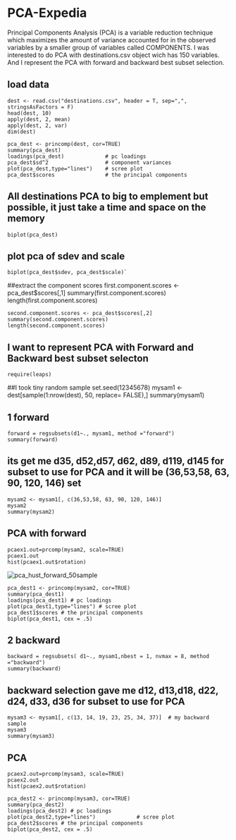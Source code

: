 # PCA-Expedia
Principal Components Analysis (PCA) is a variable reduction technique which  maximizes the amount of variance accounted for in the observed variables by a smaller group of variables called COMPONENTS. I was interested to do PCA with destinations.csv object wich has 150 variables. And I represent the PCA with forward and backward best subset selection.
## load data
    dest <- read.csv("destinations.csv", header = T, sep=",", stringsAsFactors = F)
    head(dest, 10)
    apply(dest, 2, mean)
    apply(dest, 2, var)
    dim(dest)

    pca_dest <- princomp(dest, cor=TRUE)
    summary(pca_dest)
    loadings(pca_dest)             # pc loadings 
    pca_dest$sd^2                  # component variances
    plot(pca_dest,type="lines")    # scree plot 
    pca_dest$scores                # the principal components

##  All destinations PCA to big to emplement but possible, it just take a time and space on the memory
    biplot(pca_dest)  
##  plot pca of sdev and scale     
    biplot(pca_dest$sdev, pca_dest$scale)`

##extract the component scores
    first.component.scores <- pca_dest$scores[,1]
    summary(first.component.scores)
    length(first.component.scores)

    second.component.scores <- pca_dest$scores[,2]
    summary(second.component.scores)
    length(second.component.scores)


## I want to represent PCA with Forward and Backward  best subset selecton
    require(leaps)

##I took tiny random sample
    set.seed(12345678)
    mysam1  <- dest[sample(1:nrow(dest), 50, replace= FALSE),]
    summary(mysam1)

## 1 forward
    forward = regsubsets(d1~., mysam1, method ="forward")
    summary(forward)

## its get me d35, d52,d57, d62, d89, d119, d145 for subset to use for PCA and it will be (36,53,58, 63, 90, 120, 146) set
    mysam2 <- mysam1[, c(36,53,58, 63, 90, 120, 146)]
    mysam2
    summary(mysam2)
## PCA with forward
    pcaex1.out=prcomp(mysam2, scale=TRUE)
    pcaex1.out
    hist(pcaex1.out$rotation)
![pca_hust_forward_50sample](https://cloud.githubusercontent.com/assets/16123495/20453308/c2f90f06-add4-11e6-9abf-04272f9a008c.png)

    pca_dest1 <- princomp(mysam2, cor=TRUE)
    summary(pca_dest1)
    loadings(pca_dest1) # pc loadings 
    plot(pca_dest1,type="lines") # scree plot 
    pca_dest1$scores # the principal components
    biplot(pca_dest1, cex = .5)

## 2 backward
    backward = regsubsets( d1~., mysam1,nbest = 1, nvmax = 8, method ="backward")
    summary(backward)

## backward selection gave me d12, d13,d18, d22, d24, d33, d36  for subset to use for PCA
    mysam3 <- mysam1[, c(13, 14, 19, 23, 25, 34, 37)]  # my backward sample 
    mysam3
    summary(mysam3)
## PCA

    pcaex2.out=prcomp(mysam3, scale=TRUE)
    pcaex2.out
    hist(pcaex2.out$rotation)
   
    pca_dest2 <- princomp(mysam3, cor=TRUE)
    summary(pca_dest2)
    loadings(pca_dest2) # pc loadings 
    plot(pca_dest2,type="lines")             # scree plot 
    pca_dest2$scores # the principal components
    biplot(pca_dest2, cex = .5)
